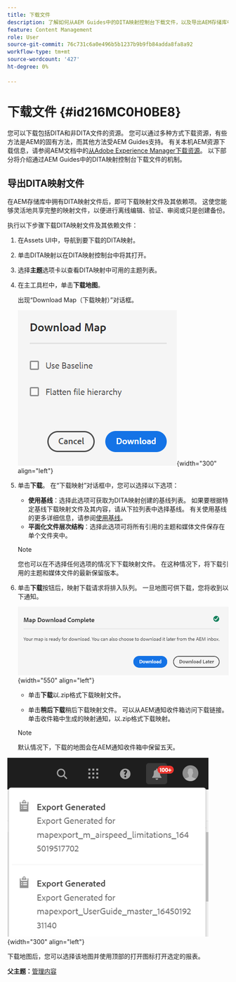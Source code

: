 ```yaml
---
title: 下载文件
description: 了解如何从AEM Guides中的DITA映射控制台下载文件，以及导出AEM存储库中的DITA映射文件。
feature: Content Management
role: User
source-git-commit: 76c731c6a0e496b5b1237b9b9fb84adda8fa8a92
workflow-type: tm+mt
source-wordcount: '427'
ht-degree: 0%

---
```


# 下载文件 {#id216MC0H0BE8}

您可以下载包括DITA和非DITA文件的资源。 您可以通过多种方式下载资源，有些方法是AEM的固有方法，而其他方法受AEM Guides支持。 有关本机AEM资源下载信息，请参阅AEM文档中的[从Adobe Experience Manager下载资源](https://experienceleague.adobe.com/docs/experience-manager-cloud-service/assets/manage/download-assets-from-aem.html)。 以下部分将介绍通过AEM Guides中的DITA映射控制台下载文件的机制。

## 导出DITA映射文件

在AEM存储库中拥有DITA映射文件后，即可下载映射文件及其依赖项。 这使您能够灵活地共享完整的映射文件，以便进行离线编辑、验证、审阅或只是创建备份。

执行以下步骤下载DITA映射文件及其依赖文件：

1. 在Assets UI中，导航到要下载的DITA映射。

1. 单击DITA映射以在DITA映射控制台中将其打开。

1. 选择&#x200B;**主题**&#x200B;选项卡以查看DITA映射中可用的主题列表。

1. 在主工具栏中，单击&#x200B;**下载地图**。

   出现“Download Map（下载映射）”对话框。

   ![](images/download-map.png){width="300" align="left"}

1. 单击&#x200B;**下载**。 在“下载映射”对话框中，您可以选择以下选项：

   - **使用基线**：选择此选项可获取为DITA映射创建的基线列表。 如果要根据特定基线下载映射文件及其内容，请从下拉列表中选择基线。 有关使用基线的更多详细信息，请参阅[使用基线](generate-output-use-baseline-for-publishing.md#)。
   - **平面化文件层次结构**：选择此选项可将所有引用的主题和媒体文件保存在单个文件夹中。
   >[!NOTE]
   >
   > 您也可以在不选择任何选项的情况下下载映射文件。 在这种情况下，将下载引用的主题和媒体文件的最新保留版本。

1. 单击&#x200B;**下载**&#x200B;按钮后，映射下载请求将排入队列。 一旦地图可供下载，您将收到以下通知。

   ![](images/download-map-prompt.png){width="550" align="left"}

   - 单击&#x200B;**下载**&#x200B;以.zip格式下载映射文件。

   - 单击&#x200B;**稍后下载**&#x200B;稍后下载映射文件。 可以从AEM通知收件箱访问下载链接。 单击收件箱中生成的映射通知，以.zip格式下载映射。

   >[!NOTE]
   >
   > 默认情况下，下载的地图会在AEM通知收件箱中保留五天。

![](images/download-map-inbox.png){width="300" align="left"}

下载地图后，您可以选择该地图并使用顶部的打开图标打开选定的报表。

**父主题：**[&#x200B;管理内容](authoring.md)
